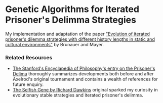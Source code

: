 # Genetic Algorithms for Iterated Prisoner's Delimma Strategies

My implementation and adaptation of the paper ["Evolution of iterated prisoner's dilemma strategies with different history lengths in static and cultural environments"](https://www.researchgate.net/publication/220999970_Evolution_of_iterated_prisoner's_dilemma_strategies_with_different_history_lengths_in_static_and_cultural_environments) by Brunauer and Mayer. 

### Related Resources 

- [The Stanford's Encyclapedia of Philosophy's entry on the Prisoner's Delima](https://plato.stanford.edu/entries/prisoner-dilemma/#ZeroDeteStra) thoroughly summarizes developments both before and after Axelrod's original tournament and contains a wealth of references for future enquiry.
- [The Selfish Gene by Richard Dawkins](https://www.amazon.com/Selfish-Gene-Anniversary-Landmark-Paperback/dp/B0722G5V92/ref=sr_1_2?dchild=1&keywords=The+Selfish+Gene&qid=1591506014&sr=8-2#customerReviews) original sparked my curiosity in evolutionary stable strategies and iterated prisoner's delimma.